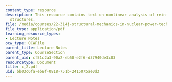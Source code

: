 ```yaml
---
content_type: resource
description: This resource contains text on nonlinear analysis of reinforced concentrate
  structures.
file: /media/courses/22-314j-structural-mechanics-in-nuclear-power-technology-fall-2006/bb03c6faeb9f0818751b2415075ae0d3_c_2.pdf
file_type: application/pdf
learning_resource_types:
- Lecture Notes
ocw_type: OCWFile
parent_title: Lecture Notes
parent_type: CourseSection
parent_uid: cf51c2a3-90a2-eb50-e2f6-d37940de3c03
resourcetype: Document
title: c_2.pdf
uid: bb03c6fa-eb9f-0818-751b-2415075ae0d3
---
```

